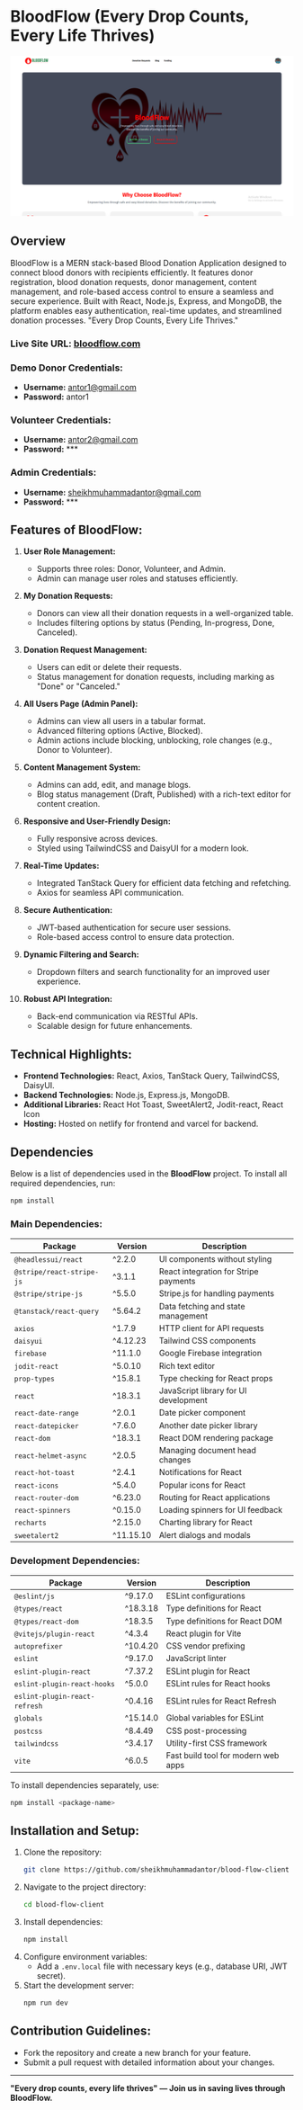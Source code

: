 # BloodFlow (Every Drop Counts, Every Life Thrives)

[![BloodFlow Live Page](./resource/live-image.png)](https://your-live-site.com)

## Overview

BloodFlow is a MERN stack-based Blood Donation Application designed to connect blood donors with recipients efficiently. It features donor registration, blood donation requests, donor management, content management, and role-based access control to ensure a seamless and secure experience. Built with React, Node.js, Express, and MongoDB, the platform enables easy authentication, real-time updates, and streamlined donation processes. "Every Drop Counts, Every Life Thrives."

### Live Site URL: [bloodflow.com](https://bloodflow.netlify.app/)

### Demo Donor Credentials:

- **Username:** antor1@gmail.com
- **Password:** antor1

### Volunteer Credentials:

- **Username:** antor2@gmail.com
- **Password:** \*\*\*

### Admin Credentials:

- **Username:** sheikhmuhammadantor@gmail.com
- **Password:** \*\*\*

## Features of BloodFlow:

1. **User Role Management:**

   - Supports three roles: Donor, Volunteer, and Admin.
   - Admin can manage user roles and statuses efficiently.

2. **My Donation Requests:**

   - Donors can view all their donation requests in a well-organized table.
   - Includes filtering options by status (Pending, In-progress, Done, Canceled).

3. **Donation Request Management:**

   - Users can edit or delete their requests.
   - Status management for donation requests, including marking as "Done" or "Canceled."

4. **All Users Page (Admin Panel):**

   - Admins can view all users in a tabular format.
   - Advanced filtering options (Active, Blocked).
   - Admin actions include blocking, unblocking, role changes (e.g., Donor to Volunteer).

5. **Content Management System:**

   - Admins can add, edit, and manage blogs.
   - Blog status management (Draft, Published) with a rich-text editor for content creation.

6. **Responsive and User-Friendly Design:**

   - Fully responsive across devices.
   - Styled using TailwindCSS and DaisyUI for a modern look.

7. **Real-Time Updates:**

   - Integrated TanStack Query for efficient data fetching and refetching.
   - Axios for seamless API communication.

8. **Secure Authentication:**

   - JWT-based authentication for secure user sessions.
   - Role-based access control to ensure data protection.

9. **Dynamic Filtering and Search:**

   - Dropdown filters and search functionality for an improved user experience.

10. **Robust API Integration:**
    - Back-end communication via RESTful APIs.
    - Scalable design for future enhancements.

## Technical Highlights:

- **Frontend Technologies:** React, Axios, TanStack Query, TailwindCSS, DaisyUI.
- **Backend Technologies:** Node.js, Express.js, MongoDB.
- **Additional Libraries:** React Hot Toast, SweetAlert2, Jodit-react, React Icon
- **Hosting:** Hosted on netlify for frontend and varcel for backend.

## Dependencies

Below is a list of dependencies used in the **BloodFlow** project. To install all required dependencies, run:

```sh
npm install
```

### Main Dependencies:

| Package                   | Version   | Description                           |
| ------------------------- | --------- | ------------------------------------- |
| `@headlessui/react`       | ^2.2.0    | UI components without styling         |
| `@stripe/react-stripe-js` | ^3.1.1    | React integration for Stripe payments |
| `@stripe/stripe-js`       | ^5.5.0    | Stripe.js for handling payments       |
| `@tanstack/react-query`   | ^5.64.2   | Data fetching and state management    |
| `axios`                   | ^1.7.9    | HTTP client for API requests          |
| `daisyui`                 | ^4.12.23  | Tailwind CSS components               |
| `firebase`                | ^11.1.0   | Google Firebase integration           |
| `jodit-react`             | ^5.0.10   | Rich text editor                      |
| `prop-types`              | ^15.8.1   | Type checking for React props         |
| `react`                   | ^18.3.1   | JavaScript library for UI development |
| `react-date-range`        | ^2.0.1    | Date picker component                 |
| `react-datepicker`        | ^7.6.0    | Another date picker library           |
| `react-dom`               | ^18.3.1   | React DOM rendering package           |
| `react-helmet-async`      | ^2.0.5    | Managing document head changes        |
| `react-hot-toast`         | ^2.4.1    | Notifications for React               |
| `react-icons`             | ^5.4.0    | Popular icons for React               |
| `react-router-dom`        | ^6.23.0   | Routing for React applications        |
| `react-spinners`          | ^0.15.0   | Loading spinners for UI feedback      |
| `recharts`                | ^2.15.0   | Charting library for React            |
| `sweetalert2`             | ^11.15.10 | Alert dialogs and modals              |

### Development Dependencies:

| Package                       | Version  | Description                         |
| ----------------------------- | -------- | ----------------------------------- |
| `@eslint/js`                  | ^9.17.0  | ESLint configurations               |
| `@types/react`                | ^18.3.18 | Type definitions for React          |
| `@types/react-dom`            | ^18.3.5  | Type definitions for React DOM      |
| `@vitejs/plugin-react`        | ^4.3.4   | React plugin for Vite               |
| `autoprefixer`                | ^10.4.20 | CSS vendor prefixing                |
| `eslint`                      | ^9.17.0  | JavaScript linter                   |
| `eslint-plugin-react`         | ^7.37.2  | ESLint plugin for React             |
| `eslint-plugin-react-hooks`   | ^5.0.0   | ESLint rules for React hooks        |
| `eslint-plugin-react-refresh` | ^0.4.16  | ESLint rules for React Refresh      |
| `globals`                     | ^15.14.0 | Global variables for ESLint         |
| `postcss`                     | ^8.4.49  | CSS post-processing                 |
| `tailwindcss`                 | ^3.4.17  | Utility-first CSS framework         |
| `vite`                        | ^6.0.5   | Fast build tool for modern web apps |

To install dependencies separately, use:

```sh
npm install <package-name>
```

## Installation and Setup:

1. Clone the repository:
   ```bash
   git clone https://github.com/sheikhmuhammadantor/blood-flow-client
   ```
2. Navigate to the project directory:
   ```bash
   cd blood-flow-client
   ```
3. Install dependencies:
   ```bash
   npm install
   ```
4. Configure environment variables:
   - Add a `.env.local` file with necessary keys (e.g., database URI, JWT secret).
5. Start the development server:
   ```bash
   npm run dev
   ```

## Contribution Guidelines:

- Fork the repository and create a new branch for your feature.
- Submit a pull request with detailed information about your changes.

---

**"Every drop counts, every life thrives" — Join us in saving lives through BloodFlow.**
